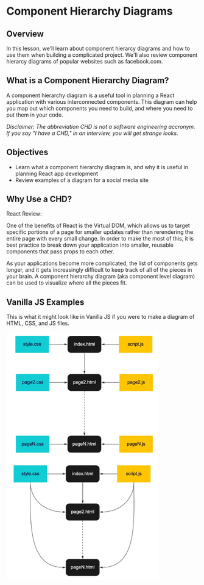# Component Hierarchy Diagrams
## Overview
In this lesson, we'll learn about component hierarcy diagrams and how to use them when building a complicated project. We'll also review component hierarcy diagrams of popular websites such as facebook.com.

## What is a Component Hierarchy Diagram?
A component hierarchy diagram is a useful tool in planning a React application with various interconnected components. This diagram can help you map out which components you need to build, and where you need to put them in your code.

_Disclaimer: The abbreviation CHD is not a software engineering accronym. If you say "I have a CHD," in an interview, you will get strange looks._

## Objectives
- Learn what a component hierarchy diagram is, and why it is useful in planning React app development
- Review examples of a diagram for a social media site

## Why Use a CHD?
React Review:

One of the benefits of React is the Virtual DOM, which allows us to target specific portions of a page for smaller updates rather than rerendering the entire page with every small change. In order to make the most of this, it is best practice to break down your application into smaller, reusable components that pass props to each other. 

As your applications become more complicated, the list of components gets longer, and it gets increasingly difficult to keep track of all of the pieces in your brain. A component hierarchy diagram (aka component level diagram) can be used to visualize where all the pieces fit.

## Vanilla JS Examples

This is what it might look like in Vanilla JS if you were to make a diagram of HTML, CSS, and JS files.

<img src="./screenshots/simple_wet_sm.jpg" alt="drawing" width="400"/><img src="./screenshots/simple_dry_sm.jpg" alt="drawing" width="400"/>
